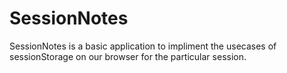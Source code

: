 # SessionNotes
SessionNotes is a basic application to impliment the usecases of sessionStorage on our browser for the particular session.
